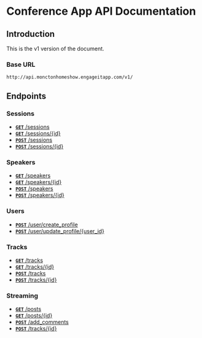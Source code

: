 # Conference App API Documentation

## Introduction

This is the v1 version of the document.

### Base URL

```
http://api.monctonhomeshow.engageitapp.com/v1/
```

## Endpoints

### Sessions

- [**`GET`** /sessions](/sessions/all.md)
- [**`GET`** /sessions/{id}](sessions/single.md)
- [**`POST`** /sessions](sessions/create.md)
- [**`POST`** /sessions/{id}](sessions/update.md)

### Speakers

- [**`GET`** /speakers](/speakers/all.md)
- [**`GET`** /speakers/{id}](speakers/single.md)
- [**`POST`** /speakers](speakers/create.md)
- [**`POST`** /speakers/{id}](speakers/update.md)

### Users

- [**`POST`** /user/create_profile](users/create_profile.md)
- [**`POST`** /user/update_profile/{user_id}](users/update_profile.md)

### Tracks

- [**`GET`** /tracks](/tracks/all.md)
- [**`GET`** /tracks/{id}](tracks/single.md)
- [**`POST`** /tracks](tracks/create.md)
- [**`POST`** /tracks/{id}](tracks/update.md)

### Streaming

- [**`GET`** /posts](/stream/posts.md)
- [**`GET`** /posts/{id}](stream/ponsts_single.md)
- [**`POST`** /add_comments](tracks/create.md)
- [**`POST`** /tracks/{id}](tracks/update.md)
